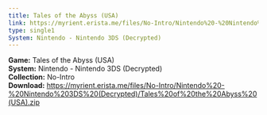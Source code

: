 ```yaml
---
title: Tales of the Abyss (USA)
link: https://myrient.erista.me/files/No-Intro/Nintendo%20-%20Nintendo%203DS%20(Decrypted)/Tales%20of%20the%20Abyss%20(USA).zip
type: single1
System: Nintendo - Nintendo 3DS (Decrypted)
---
```

<b>Game:</b> Tales of the Abyss (USA)<br>
<b>System:</b> Nintendo - Nintendo 3DS (Decrypted)<br>
<b>Collection:</b> No-Intro<br>
<b>Download:</b> https://myrient.erista.me/files/No-Intro/Nintendo%20-%20Nintendo%203DS%20(Decrypted)/Tales%20of%20the%20Abyss%20(USA).zip